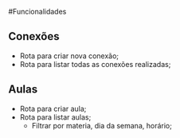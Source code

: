 #Funcionalidades

## Conexões

- Rota para criar nova conexão;
- Rota para listar todas as conexões realizadas;

## Aulas

- Rota para criar aula;
- Rota para listar aulas;
  - Filtrar por materia, dia da semana, horário;
